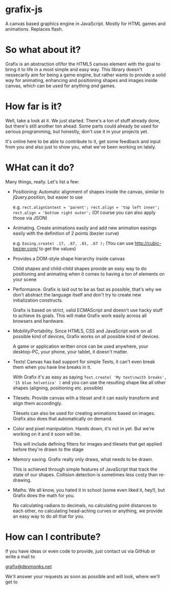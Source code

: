 grafix-js
=========

A canvas based graphics engine in JavaScript. Mostly for HTML games and animations. Replaces flash.


So what about it?
=================

Grafix is an abstraction of/for the HTML5 canvas element with the goal to bring it to life in a most simple and easy way.
This library doesn't nessecarily aim for being a game engine, but rather wants to provide a solid way for animating, enhancing and positioning shapes and images inside canvas, which can be used for anything _and_ games.


How far is it?
==============

Well, take a look at it. We just started. There's a ton of stuff already done, but there's still another ton ahead.
Some parts could already be used for serious programming, but honestly, don't use it in your projects yet.

It's online here to be able to contribute to it, get some feedback and input from you and also just to show you, what we've been working on lately.


WHat can it do?
===============

Many things, really. Let's list a few:

- Positioning: Automatic alignment of shapes inside the canvas, similar to jQuery.position, but easier to use

  e.g. `rect.alignContext = 'parent'; rect.align = 'top left inner'; rect.align = 'bottom right outer';` (Of course you can also apply those via JSON)
- Animating. Create animations easily and add new animation easings easily with the definition of 2 points (bezier curve)

  e.g. `Easing.create( .17, .67, .83, .67 );` (You can use http://cubic-bezier.com/ to get the values)
- Provides a DOM-style shape hierarchy inside canvas

  Child shapes and child-child shapes provide an easy way to do positioning and animating when it comes to having a ton of elements on your scene
- Performance. Grafix is laid out to be as fast as possible, that's why we don't abstract the language itself and don't try to create new initialization constructs.
  
  Grafix is based on strict, valid ECMAScript and doesn't use hacky stuff to achieve its goals. This will make Grafix work easily across all browsers and hardware.
- Mobility/Portability. Since HTML5, CSS and JavaScript work on all possible kind of devices, Grafix works on all possible kind of devices.
  
  A game or application written once can be used anywhere, your desktop-PC, your phone, your tablet, it doesn't matter.
- Texts! Canvas has bad support for simple Texts, it can't even break them when you have line breaks in it.
  
  With Grafix it's as easy as saying `Text.create( 'My text\nwith breaks', '15 blue helvetica' )` and you can use the resulting shape like all other shapes (aligning, positioning etc. possible)
- Tilesets. Provide canvas with a tileset and it can easily transform and align them accordingly.

  Tilesets can also be used for creating animations based on images. Grafix also does that automatically on demand.
- Color and pixel manipulation. Hands down, it's not in yet. But we're working on it and it soon will be.
 
  This will include defining filters for images and tilesets that get applied before they're drawn to the stage
- Memory saving. Grafix really only draws, what needs to be drawn.

  This is achieved through simple features of JavaScript that track the state of our shapes. Collision detection is sometimes less costy than re-drawing.
- Maths. We all know, you hated it in school (some even liked it, hey!), but Grafix does the math for you.

  No calculating radians to decimals, no calculating point distances to each other, no calculating head-aching curves or anything, we provide an easy way to do all that for you.
  
  
How can I contribute?
=====================

If you have ideas or even code to provide, just contact us via GitHub or write a mail to

grafix@devmonks.net

We'll answer your requests as soon as possible and will look, where we'll get to

